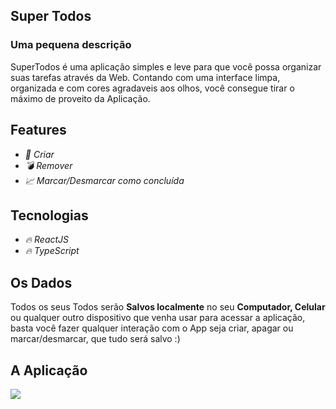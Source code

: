 ## Super Todos

### Uma pequena descrição

SuperTodos é uma aplicação simples e leve para que você possa organizar suas tarefas através da Web. Contando com uma interface limpa, organizada e com cores agradaveis aos olhos, você consegue tirar o máximo de proveito da Aplicação.

## Features

- *:pencil: Criar*
- *:bomb: Remover*
- *:chart_with_upwards_trend: Marcar/Desmarcar como concluída*

## Tecnologias

- *:fire: ReactJS*
- *:fire: TypeScript*

## Os Dados

Todos os seus Todos serão **Salvos localmente** no seu **Computador, Celular** ou qualquer outro dispositivo que venha usar para acessar a aplicação, basta você fazer qualquer interação com o App seja criar, apagar ou marcar/desmarcar, que tudo será salvo :)

## A Aplicação

![](https://github.com/AvilySlv/avilyslv/blob/master/projects-images/supertodo/thumb.jpg)
